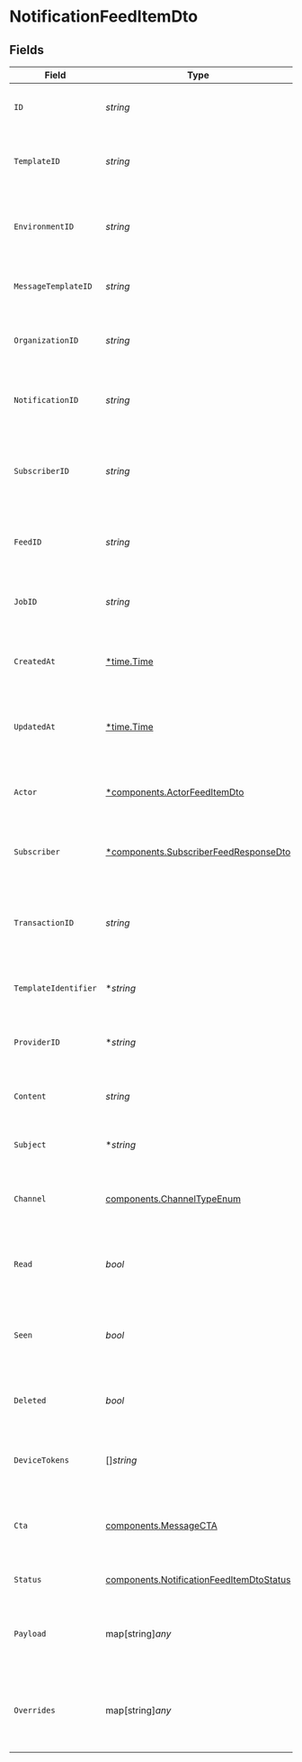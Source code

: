 # NotificationFeedItemDto


## Fields

| Field                                                                                                | Type                                                                                                 | Required                                                                                             | Description                                                                                          | Example                                                                                              |
| ---------------------------------------------------------------------------------------------------- | ---------------------------------------------------------------------------------------------------- | ---------------------------------------------------------------------------------------------------- | ---------------------------------------------------------------------------------------------------- | ---------------------------------------------------------------------------------------------------- |
| `ID`                                                                                                 | *string*                                                                                             | :heavy_check_mark:                                                                                   | Unique identifier for the notification.                                                              | 615c1f2f9b0c5b001f8e4e3b                                                                             |
| `TemplateID`                                                                                         | *string*                                                                                             | :heavy_check_mark:                                                                                   | Identifier for the template used to generate the notification.                                       | template_12345                                                                                       |
| `EnvironmentID`                                                                                      | *string*                                                                                             | :heavy_check_mark:                                                                                   | Identifier for the environment where the notification is sent.                                       | env_67890                                                                                            |
| `MessageTemplateID`                                                                                  | *string*                                                                                             | :heavy_check_mark:                                                                                   | Identifier for the message template used.                                                            | message_template_54321                                                                               |
| `OrganizationID`                                                                                     | *string*                                                                                             | :heavy_check_mark:                                                                                   | Identifier for the organization sending the notification.                                            | org_98765                                                                                            |
| `NotificationID`                                                                                     | *string*                                                                                             | :heavy_check_mark:                                                                                   | Unique identifier for the notification instance.                                                     | notification_123456                                                                                  |
| `SubscriberID`                                                                                       | *string*                                                                                             | :heavy_check_mark:                                                                                   | Unique identifier for the subscriber receiving the notification.                                     | subscriber_112233                                                                                    |
| `FeedID`                                                                                             | *string*                                                                                             | :heavy_check_mark:                                                                                   | Identifier for the feed associated with the notification.                                            | feed_445566                                                                                          |
| `JobID`                                                                                              | *string*                                                                                             | :heavy_check_mark:                                                                                   | Identifier for the job that triggered the notification.                                              | job_778899                                                                                           |
| `CreatedAt`                                                                                          | [*time.Time](https://pkg.go.dev/time#Time)                                                           | :heavy_minus_sign:                                                                                   | Timestamp indicating when the notification was created.                                              | 2024-12-10T10:10:59.639Z                                                                             |
| `UpdatedAt`                                                                                          | [*time.Time](https://pkg.go.dev/time#Time)                                                           | :heavy_minus_sign:                                                                                   | Timestamp indicating when the notification was last updated.                                         | 2024-12-10T10:10:59.639Z                                                                             |
| `Actor`                                                                                              | [*components.ActorFeedItemDto](../../models/components/actorfeeditemdto.md)                          | :heavy_minus_sign:                                                                                   | Actor details related to the notification, if applicable.                                            |                                                                                                      |
| `Subscriber`                                                                                         | [*components.SubscriberFeedResponseDto](../../models/components/subscriberfeedresponsedto.md)        | :heavy_minus_sign:                                                                                   | Subscriber details associated with this notification.                                                |                                                                                                      |
| `TransactionID`                                                                                      | *string*                                                                                             | :heavy_check_mark:                                                                                   | Unique identifier for the transaction associated with the notification.                              | transaction_123456                                                                                   |
| `TemplateIdentifier`                                                                                 | **string*                                                                                            | :heavy_minus_sign:                                                                                   | Identifier for the template used, if applicable.                                                     | template_abcdef                                                                                      |
| `ProviderID`                                                                                         | **string*                                                                                            | :heavy_minus_sign:                                                                                   | Identifier for the provider that sends the notification.                                             | provider_xyz                                                                                         |
| `Content`                                                                                            | *string*                                                                                             | :heavy_check_mark:                                                                                   | The main content of the notification.                                                                | This is a test notification content.                                                                 |
| `Subject`                                                                                            | **string*                                                                                            | :heavy_minus_sign:                                                                                   | The subject line for email notifications, if applicable.                                             | Test Notification Subject                                                                            |
| `Channel`                                                                                            | [components.ChannelTypeEnum](../../models/components/channeltypeenum.md)                             | :heavy_check_mark:                                                                                   | Channel type through which the message is sent                                                       |                                                                                                      |
| `Read`                                                                                               | *bool*                                                                                               | :heavy_check_mark:                                                                                   | Indicates whether the notification has been read by the subscriber.                                  | false                                                                                                |
| `Seen`                                                                                               | *bool*                                                                                               | :heavy_check_mark:                                                                                   | Indicates whether the notification has been seen by the subscriber.                                  | true                                                                                                 |
| `Deleted`                                                                                            | *bool*                                                                                               | :heavy_check_mark:                                                                                   | Indicates whether the notification has been deleted.                                                 | false                                                                                                |
| `DeviceTokens`                                                                                       | []*string*                                                                                           | :heavy_minus_sign:                                                                                   | Device tokens for push notifications, if applicable.                                                 | [<br/>"token1",<br/>"token2"<br/>]                                                                   |
| `Cta`                                                                                                | [components.MessageCTA](../../models/components/messagecta.md)                                       | :heavy_check_mark:                                                                                   | Call-to-action information associated with the notification.                                         |                                                                                                      |
| `Status`                                                                                             | [components.NotificationFeedItemDtoStatus](../../models/components/notificationfeeditemdtostatus.md) | :heavy_check_mark:                                                                                   | Current status of the notification.                                                                  | sent                                                                                                 |
| `Payload`                                                                                            | map[string]*any*                                                                                     | :heavy_minus_sign:                                                                                   | The payload that was used to send the notification trigger.                                          | {<br/>"key": "value"<br/>}                                                                           |
| `Overrides`                                                                                          | map[string]*any*                                                                                     | :heavy_minus_sign:                                                                                   | Provider-specific overrides used when triggering the notification.                                   | {<br/>"overrideKey": "overrideValue"<br/>}                                                           |